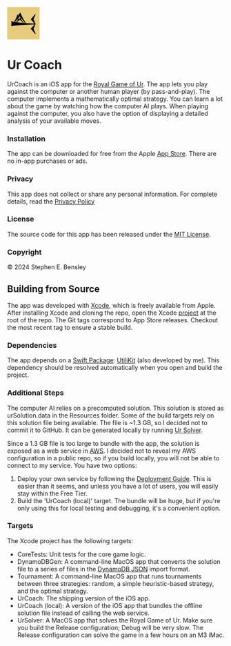  <img src="docs/app-icon.png" alt="icon" width="75" height="75">

# Ur Coach

UrCoach is an iOS app for the [Royal Game of Ur](https://en.wikipedia.org/wiki/Royal_Game_of_Ur). The app lets you play against the computer or another human player (by pass-and-play). The computer implements a mathematically optimal strategy. You can learn a lot about the game by watching how the computer AI plays. When playing against the computer, you also have the option of displaying a detailed analysis of your available moves.

### Installation

The app can be downloaded for free from the Apple [App Store](https://apps.apple.com/us/app/id6670455978/). There are no in-app purchases or ads.

### Privacy

This app does not collect or share any personal information. For complete details, read the [Privacy Policy](https://stephenbensley.github.io/UrCoach/privacy.html)

### License

The source code for this app has been released under the [MIT License](LICENSE).

### Copyright

© 2024 Stephen E. Bensley

## Building from Source

The app was developed with [Xcode](https://developer.apple.com/xcode/), which is freely available from Apple. After installing Xcode and cloning the repo, open the Xcode [project](UrCoach.xcodeproj) at the root of the repo. The Git tags correspond to App Store releases. Checkout the most recent tag to ensure a stable build.

### Dependencies

The app depends on a [Swift Package](https://www.swift.org/packages/): [UtiliKit](https://github.com/stephenbensley/UtiliKit) (also developed by me). This dependency should be resolved automatically when you open and build the project.

### Additional Steps

The computer AI relies on a precomputed solution. This solution is stored as urSolution.data in the Resources folder. Some of the build targets rely on this solution file being available. The file is ~1.3 GB, so I decided not to commit it to GitHub. It can be generated locally by running [Ur Solver](UrSolver).

Since a 1.3 GB file is too large to bundle with the app, the solution is exposed as a web service in [AWS](https://aws.amazon.com). I decided not to reveal my AWS configuration in a public repo, so if you build locally, you will not be able to connect to my service. You have two options:

1. Deploy your own service by following the [Deployment Guide](AWS/Deployment.md). This is easier than it seems, and unless you have a lot of users, you will easily stay within the Free Tier.
2. Build the 'UrCoach (local)' target. The bundle will be huge, but if you're only using this for local testing and debugging, it's a convenient option.

### Targets

The Xcode project has the following targets:

- CoreTests: Unit tests for the core game logic.
- DynamoDBGen: A command-line MacOS app that converts the solution file to a series of files in the [DynamoDB JSON](https://docs.aws.amazon.com/amazondynamodb/latest/developerguide/S3DataImport.Format.html) import format.
- Tournament: A command-line MacOS app that runs tournaments between three strategies: random, a simple heuristic-based strategy, and the optimal strategy.
- UrCoach: The shipping version of the iOS app.
- UrCoach (local): A version of the iOS app that bundles the offline solution file instead of calling the web service.
- UrSolver: A MacOS app that solves the Royal Game of Ur. Make sure you build the Release configuration; Debug will be very slow. The Release configuration can solve the game in a few hours on an M3 iMac.
